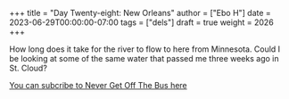 +++
title = "Day Twenty-eight: New Orleans"
author = ["Ebo H"]
date = 2023-06-29T00:00:00-07:00
tags = ["dels"]
draft = true
weight = 2026
+++

How long does it take for the river to flow to here from Minnesota. Could I be looking at some of the same water that passed me three weeks ago in St. Cloud?

[You can subcribe to Never Get Off The Bus here](https://never-get-off-the-bus.ghost.io/#/portal/)
